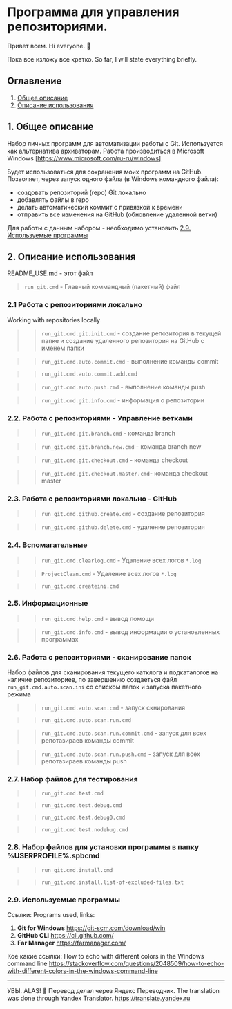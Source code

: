 # Программа для управления репозиториями.

Привет всем. Hi everyone. :wave:

Пока все изложу все кратко. 
So far, I will state everything briefly.

## Оглавление
1. [Общее описание](##-1.-Общее-описание)
2. [Описание использования](##-2.-Описание-использования)

## 1. Общее описание

Набор личных программ для автоматизации работы с Git.
Используется как альтернатива архиваторам.
Работа производиться в Microsoft Windows [https://www.microsoft.com/ru-ru/windows]

Будет использоваться для сохранения моих программ на GitHub. 
Позволяет, через запуск одного файла (в Windows командного файла):
 - создовать репозиторий (repo) Git локально
 - добавлять файлы в repo
 - делать автоматический коммит с привязкой к времени
 - отправить все изменения на GitHub (обновление удаленной ветки)

 Для работы с данным набором - необходимо установить [2.9. Используемые программы](###-2.9.-Используемые-программы)



## 2. Описание использования

README_USE.md - этот файл

>`run_git.cmd` - Главный коммандный (пакетный) файл


### 2.1 Работа с репозиториями локально

Working with repositories locally

>>`run_git.cmd.git.init.cmd` - создание репозитория в текущей папке и создание удаленного репозитория на GitHub с именем папки

>>`run_git.cmd.auto.commit.cmd` - выполнение команды commit

>>`run_git.cmd.auto.commit.add.cmd`

>>`run_git.cmd.auto.push.cmd` - выполнение команды push

>>`run_git.cmd.git.info.cmd` - информация о репозитории

### 2.2. Работа с репозиториями - Управление ветками

>>`run_git.cmd.git.branch.cmd` - команда branch

>>`run_git.cmd.git.branch.new.cmd` - команда branch new

>>`run_git.cmd.git.checkout.cmd` - команда checkout

>>`run_git.cmd.git.checkout.master.cmd`- команда checkout master

### 2.3. Работа с репозиториями локально - GitHub

>>`run_git.cmd.github.create.cmd` - создание репозитория

>>`run_git.cmd.github.delete.cmd` - удаление репозитория


### 2.4. Вспомагательные

>>`run_git.cmd.clearlog.cmd` - Удаление всех логов `*.log`

>>`ProjectClean.cmd` - Удаление всех логов `*.log`

>>`run_git.cmd.createini.cmd`


### 2.5. Информационные

>>`run_git.cmd.help.cmd` - вывод помощи

>>`run_git.cmd.info.cmd` - вывод информации о установленных программах


### 2.6. Работа с репозиториями - сканирование папок
Набор файлов для сканирования текущего катклога и подкаталогов на наличие репозиториев,
по завершению создаеться файл `run_git.cmd.auto.scan.ini` со списком папок и запуска пакетного режима

>>`run_git.cmd.auto.scan.cmd` - запуск скнирования

>>`run_git.cmd.auto.scan.run.cmd`

>>`run_git.cmd.auto.scan.run.commit.cmd` - запуск для всех репотазираев команды commit

>>`run_git.cmd.auto.scan.run.push.cmd` - запуск для всех репотазираев команды push


### 2.7. Набор файлов для тестирования

>>`run_git.cmd.test.cmd`

>>`run_git.cmd.test.debug.cmd`

>>`run_git.cmd.test.debug0.cmd`

>>`run_git.cmd.test.nodebug.cmd`


### 2.8. Набор файлов для установки программы в папку **%USERPROFILE%\.spbcmd**

>>`run_git.cmd.install.cmd`

>>`run_git.cmd.install.list-of-excluded-files.txt`


### 2.9. Используемые программы

 Ссылки:
 Programs used, links:
 1. **Git for Windows**	https://git-scm.com/download/win
 2. **GitHub CLI**	https://cli.github.com/
 3. **Far Manager**	https://farmanager.com/

Кое какие ссылки:
 How to echo with different colors in the Windows command line https://stackoverflow.com/questions/2048509/how-to-echo-with-different-colors-in-the-windows-command-line

____
УВЫ. ALAS! :raised_hands:
Перевод делал через Яндекс Переводчик.
The translation was done through Yandex Translator. https://translate.yandex.ru
